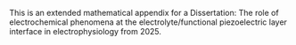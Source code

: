 This is an extended mathematical appendix for a Dissertation: The role of electrochemical phenomena at the electrolyte/functional piezoelectric layer interface in electrophysiology from 2025.
